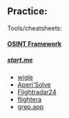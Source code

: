 Practice:
- 

Tools/cheatsheets:
#### [OSINT Framework](https://osintframework.com/)
##### [start.me](https://start.me/p/DPYPMz/the-ultimate-osint-collection)
- [wigle](https://wigle.net/)
- [Aperi'Solve](https://aperisolve.com/)
- [Flightradar24](https://www.flightradar24.com/42.65,-71.16/6)
- [flightera](https://www.flightera.net/)
- [grep.app](https://grep.app/)

